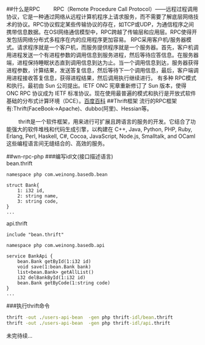 ##什么是RPC
&#160; &#160; &#160; &#160;
RPC（Remote Procedure Call Protocol）——远程过程调用协议，它是一种通过网络从远程计算机程序上请求服务，而不需要了解底层网络技术的协议。RPC协议假定某些传输协议的存在，如TCP或UDP，为通信程序之间携带信息数据。在OSI网络通信模型中，RPC跨越了传输层和应用层。RPC使得开发包括网络分布式多程序在内的应用程序更加容易。
RPC采用客户机/服务器模式。请求程序就是一个客户机，而服务提供程序就是一个服务器。首先，客户机调用进程发送一个有进程参数的调用信息到服务进程，然后等待应答信息。在服务器端，进程保持睡眠状态直到调用信息到达为止。当一个调用信息到达，服务器获得进程参数，计算结果，发送答复信息，然后等待下一个调用信息，最后，客户端调用进程接收答复信息，获得进程结果，然后调用执行继续进行。
有多种 RPC模式和执行。最初由 Sun 公司提出。IETF ONC 宪章重新修订了 Sun 版本，使得 ONC RPC 协议成为 IETF 标准协议。现在使用最普遍的模式和执行是开放式软件基础的分布式计算环境（DCE）。[百度百科](http://baike.baidu.com/link?url=biFWaN66mb_2XrFxrVnOUhPMF_r0h1EN-_BihQH5CPo0Psp3q0BATbLx1WOpwNBf9m0TDXnUhSIP3L74c1ruGj3IdOU4oTY80oQm8Yr4Qjq)
##Thrift框架
流行的RPC框架有:Thrift(FaceBook->Apache)、dubbo(阿里)、Hessian等。

&#160; &#160; &#160; &#160;
thrift是一个软件框架，用来进行可扩展且跨语言的服务的开发。它结合了功能强大的软件堆栈和代码生成引擎，以构建在 C++, Java, Python, PHP, Ruby, Erlang, Perl, Haskell, C#, Cocoa, JavaScript, Node.js, Smalltalk, and OCaml 这些编程语言间无缝结合的、高效的服务。

##wn-rpc-php
###编写idl文(接口描述语言)<br/>
bean.thrift
```idl
namespace php com.weinong.basedb.bean

struct Bank{
    1: i32 id,
    2: string name,
    3: string code,
} 
...
```
api.thrift
```idl
include "bean.thrift"

namespace php com.weinong.basedb.api

service BankApi {
    bean.Bank getById(1:i32 id)
    void save(1:bean.Bank bank)
    list<bean.Bank> getAllList()
    i32 delBankById(1:i32 id)
    bean.Bank getByCode(1:string code)
}
...
```
###执行thrift命令
```bat
thrift -out ./users-api-bean  -gen php thrift-idl/bean.thrift
thrift -out ./users-api-bean  -gen php thrift-idl/api.thrift
```
未完待续...
